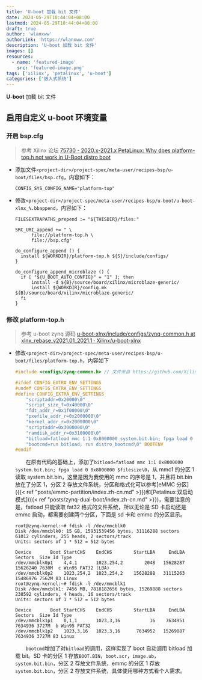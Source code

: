 ```yaml
---
title: 'U-boot 加载 bit 文件'
date: 2024-05-29T10:44:04+08:00
lastmod: 2024-05-29T10:44:04+08:00
draft: true
author: 'wlanxww'
authorLink: 'https://wlanxww.com'
description: 'U-boot 加载 bit 文件'
images: []
resources:
  - name: 'featured-image'
    src: 'featured-image.png'
tags: ['xilinx', 'petalinux', 'u-boot']
categories: ['嵌入式系统']
---
```


**U-boot** 加载 bit 文件

<!--more-->

## 启用自定义 u-boot 环境变量

### 开启 bsp.cfg

> 参考 Xilinx 论坛 [75730 - 2020.x-2021.x PetaLinux: Why does platform-top.h not work in U-Boot distro boot](https://support.xilinx.com/s/article/75730?language=en_US)

- 添加文件`<project-dir>/project-spec/meta-user/recipes-bsp/u-boot/files/bsp.cfg`，内容如下：
  ```config
  CONFIG_SYS_CONFIG_NAME="platform-top"
  ```
- 修改`<project-dir>/project-spec/meta-user/recipes-bsp/u-boot/u-boot-xlnx_%.bbappend`，内容如下：

  ```bitbake
  FILESEXTRAPATHS_prepend := "${THISDIR}/files:"

  SRC_URI_append += " \
  		file://platform-top.h \
  		file://bsp.cfg"

  do_configure_append () {
  	install ${WORKDIR}/platform-top.h ${S}/include/configs/
  }

  do_configure_append_microblaze () {
  	if [ "${U_BOOT_AUTO_CONFIG}" = "1" ]; then
  		install -d ${B}/source/board/xilinx/microblaze-generic/
  		install ${WORKDIR}/config.mk ${B}/source/board/xilinx/microblaze-generic/
  	fi
  }
  ```

### 修改 platform-top.h

> 参考 u-boot zynq 源码 [u-boot-xlnx/include/configs/zynq-common.h at xlnx_rebase_v2021.01_2021.1 · Xilinx/u-boot-xlnx](https://github.com/Xilinx/u-boot-xlnx/blob/xlnx_rebase_v2021.01_2021.1/include/configs/zynq-common.h)

- 修改`<project-dir>/project-spec/meta-user/recipes-bsp/u-boot/files/platform-top.h`，内容如下

  ```c
  #include <configs/zynq-common.h> // 文件来自 https://github.com/Xilinx/u-boot-xlnx/blob/xlnx_rebase_v2021.01_2021.1/include/configs/zynq-common.h

  #ifdef CONFIG_EXTRA_ENV_SETTINGS
  #undef CONFIG_EXTRA_ENV_SETTINGS
  #define CONFIG_EXTRA_ENV_SETTINGS                                                         \
      "scriptaddr=0x20000\0"                                                                \
      "script_size_f=0x40000\0"                                                             \
      "fdt_addr_r=0x1f00000\0"                                                              \
      "pxefile_addr_r=0x2000000\0"                                                          \
      "kernel_addr_r=0x2000000\0"                                                           \
      "scriptaddr=0x3000000\0"                                                              \
      "ramdisk_addr_r=0x3100000\0"                                                          \
      "bitload=fatload mmc 1:1 0x8000000 system.bit.bin; fpga load 0 0x8000000 $filesize\0" \
      "bootcmd=run bitload; run distro_bootcmd\0" BOOTENV
  #endif
  ```

  &emsp;&emsp;在原有代码的基础上，添加了`bitload=fatload mmc 1:1 0x8000000 system.bit.bin; fpga load 0 0x8000000 $filesize\0`，从 mmc1 的分区 1 读取 system.bit.bin，这里是因为我使用的 mmc 的序号是 1，并且将 bit.bin 放在了分区 1，分区 2 存放文件系统，分区和格式化可以参考[eMMC 分区]({{< ref "posts/emmc-partition/index.zh-cn.md" >}})和[Petalinux 双启动模式]({{< ref "posts/zynq-dual-boot/index.zh-cn.md" >}})，需要注意的是，fatload 只能读取 fat32 格式的文件系统，所以无论是 SD 卡启动还是 emmc 启动，都需要创建两个分区，下面是 sd 卡和 emmc 的分区显示。

  ```log
  root@zynq-kernel:~# fdisk -l /dev/mmcblk0
  Disk /dev/mmcblk0: 15 GB, 15931539456 bytes, 31116288 sectors
  61012 cylinders, 255 heads, 2 sectors/track
  Units: sectors of 1 * 512 = 512 bytes

  Device       Boot StartCHS    EndCHS        StartLBA     EndLBA    Sectors  Size Id Type
  /dev/mmcblk0p1    4,4,1       1023,254,2        2048   15628287   15626240 7630M  c Win95 FAT32 (LBA)
  /dev/mmcblk0p2    1023,254,2  1023,254,2    15628288   31115263   15486976 7562M 83 Linux
  root@zynq-kernel:~# fdisk -l /dev/mmcblk1
  Disk /dev/mmcblk1: 7456 MB, 7818182656 bytes, 15269888 sectors
  238592 cylinders, 4 heads, 16 sectors/track
  Units: sectors of 1 * 512 = 512 bytes

  Device       Boot StartCHS    EndCHS        StartLBA     EndLBA    Sectors  Size Id Type
  /dev/mmcblk1p1    0,1,1       1023,3,16           16    7634951    7634936 3727M  b Win95 FAT32
  /dev/mmcblk1p2    1023,3,16   1023,3,16      7634952   15269887    7634936 3727M 83 Linux
  ```

  &emsp;&emsp;`bootcmd`增加了对`bitload`的调用，这样实现了 boot 自动调用 bitload 加载 bit。SD 卡的分区 1 存放`BOOT.BIN`，`boot.scr`，`image.ub`，`system.bit.bin`，分区 2 存放文件系统，emmc 的分区 1 存放`system.bit.bin`，分区 2 存放文件系统，具体使用哪种方式看个人需求。
